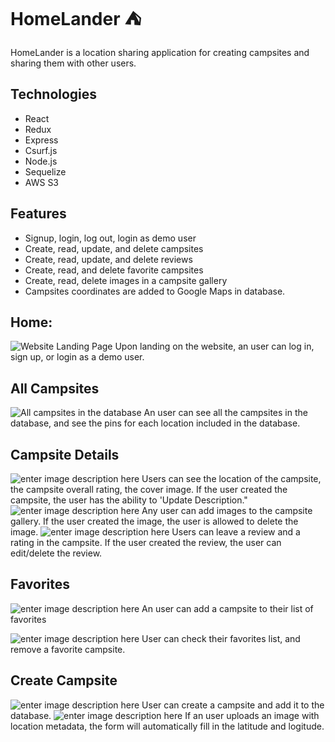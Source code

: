 # HomeLander ⛺️
HomeLander is a location sharing application for creating campsites and sharing them with other users.

## Technologies

 - React
 - Redux
 - Express
 - Csurf.js
 - Node.js
 - Sequelize
 - AWS S3

## Features

 - Signup, login, log out, login as demo user
 - Create, read, update, and delete campsites
 - Create, read, update, and delete reviews
 - Create, read, and delete favorite campsites
 - Create, read, delete images in a campsite gallery
 - Campsites coordinates are added to Google Maps in database.
 
## Home:
![Website Landing Page](https://u.cubeupload.com/felipe916/ScreenShot20221008at.png)
Upon landing on the website, an user can log in, sign up, or login as a demo user.
## All Campsites
![All campsites in the database](https://u.cubeupload.com/felipe916/e3ScreenShot20221008at.png)
An user can see all the campsites in the database, and see the pins for each location included in the database.

## Campsite Details
![enter image description here](https://u.cubeupload.com/felipe916/d01ScreenShot20221008at.png)
Users can see the location of the campsite, the campsite overall rating, the cover image. If the user created the campsite, the user has the ability to 'Update Description."
![enter image description here](https://u.cubeupload.com/felipe916/97cScreenShot20221008at.png)
Any user can add images to the campsite gallery. If the user created the image, the user is allowed to delete the image.
![enter image description here](https://u.cubeupload.com/felipe916/61ScreenShot20221008at.png)
Users can leave a review and a rating in the campsite. If the user created the review, the user can edit/delete the review. 
## Favorites
![enter image description here](https://u.cubeupload.com/felipe916/c6dScreenShot20221008at.png)
An user can add a campsite to their list of favorites

![enter image description here](https://u.cubeupload.com/felipe916/6caScreenShot20221008at.png)
User can check their favorites list, and remove a favorite campsite.
## Create Campsite
![enter image description here](https://u.cubeupload.com/felipe916/2b6ScreenShot20221008at.png)
User can create a campsite and add it to the database.
![enter image description here](https://u.cubeupload.com/felipe916/23eScreenShot20221008at.png)
If an user uploads an image with location metadata, the form will automatically fill in the latitude and logitude.
